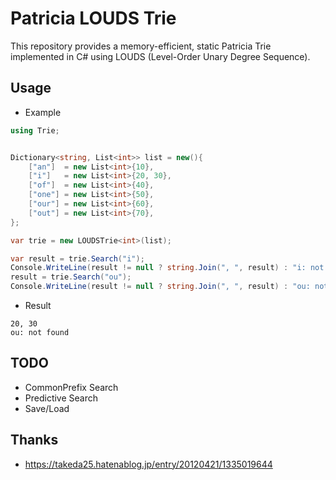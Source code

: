 # Patricia LOUDS Trie

This repository provides a memory-efficient, static Patricia Trie implemented in C# using LOUDS (Level-Order Unary Degree Sequence).

## Usage

- Example

```cs
using Trie;


Dictionary<string, List<int>> list = new(){
	["an"]  = new List<int>{10},
	["i"]   = new List<int>{20, 30},
	["of"]  = new List<int>{40},
	["one"] = new List<int>{50},
	["our"] = new List<int>{60},
	["out"] = new List<int>{70},
};

var trie = new LOUDSTrie<int>(list);

var result = trie.Search("i");
Console.WriteLine(result != null ? string.Join(", ", result) : "i: not found");
result = trie.Search("ou");
Console.WriteLine(result != null ? string.Join(", ", result) : "ou: not found");
```

- Result

```
20, 30
ou: not found
```

## TODO

- CommonPrefix Search
- Predictive Search
- Save/Load

## Thanks

- https://takeda25.hatenablog.jp/entry/20120421/1335019644